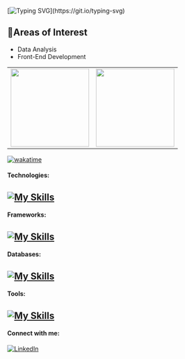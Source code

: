 [![Typing SVG](https://readme-typing-svg.demolab.com?font=Fira+Code&weight=600&size=25&duration=4990&pause=1000&color=BA47F7&width=435&lines=Hello+I'm+Bianca!%F0%9F%99%8B%F0%9F%8F%BE%E2%80%8D%E2%99%80%EF%B8%8F;Computer+science+student.)](https://git.io/typing-svg)

## 📌Areas of Interest
- Data Analysis
- Front-End Development

<div align="center">
  <table>
    <tr>
      <td><img src="https://github-readme-streak-stats.herokuapp.com/?user=BiancaCancian&theme=tokyonight&hide_border=true" height="180px"/></td>
      <td><img src="https://github-readme-stats.vercel.app/api/top-langs/?username=BiancaCancian&theme=tokyonight&show_icons=true&hide_border=true&layout=compact" height="180px"/></td>
    </tr>
  </table>
</div>

[![wakatime](https://wakatime.com/badge/user/e1682919-7a07-4754-aeb9-3982a7a525c0.svg)](https://wakatime.com/@e1682919-7a07-4754-aeb9-3982a7a525c0)

#### Technologies:
<h2>
<a href="https://skillicons.dev">
    <img src="https://skillicons.dev/icons?i=js,html,css,sass,python,java" alt="My Skills">
</a>
</h2>

#### Frameworks:
<h2>
<a href="https://skillicons.dev">
    <img src="https://skillicons.dev/icons?i=react,bootstrap,spring,vite,flask" alt="My Skills">
</a>
</h2>

#### Databases:
<h2>
<a href="https://skillicons.dev">
    <img src="https://skillicons.dev/icons?i=mysql,postgresql,mongodb" alt="My Skills">
</a>
</h2>

#### Tools:
<h2>
<a href="https://skillicons.dev">
    <img src="https://skillicons.dev/icons?i=vscode,pycharm,eclipse" alt="My Skills">
</a>
</h2>

#### Connect with me:
[![LinkedIn](https://img.shields.io/badge/-LinkedIn-000?style=for-the-badge&logo=linkedin&logoColor=FF00F6&color:FFF)](https://www.linkedin.com/in/bianca-cancian-4a60b61a3/)







